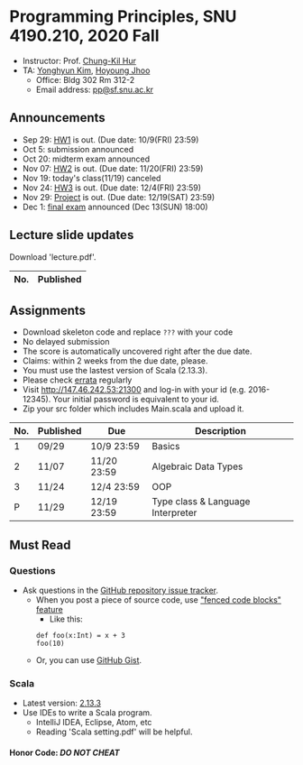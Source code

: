 # Programming Principles, SNU 4190.210, 2020 Fall

- Instructor: Prof. [Chung-Kil Hur](http://sf.snu.ac.kr/gil.hur)
- TA: [Yonghyun Kim](http://sf.snu.ac.kr/yonghyun.kim), [Hoyoung Jhoo](https://sf.snu.ac.kr/hoyoung.jhoo/)
    + Office: Bldg 302 Rm 312-2
    + Email address: pp@sf.snu.ac.kr

## Announcements
- Sep 29: [HW1](https://github.com/snu-sf-class/pp202002-private/tree/master/assignments/hw1) is out. (Due date: 10/9(FRI) 23:59)
- Oct 5: submission announced
- Oct 20: midterm exam announced
- Nov 07: [HW2](https://github.com/snu-sf-class/pp202002-private/tree/master/assignments/hw2) is out. (Due date: 11/20(FRI) 23:59)
- Nov 19: today's class(11/19) canceled
- Nov 24: [HW3](https://github.com/snu-sf-class/pp202002-private/tree/master/assignments/hw3) is out. (Due date: 12/4(FRI) 23:59)
- Nov 29: [Project](https://github.com/snu-sf-class/pp202002-private/tree/master/project) is out. (Due date: 12/19(SAT) 23:59)
- Dec 1: [final exam](https://github.com/snu-sf-class/pp202002/issues/23) announced (Dec 13(SUN) 18:00)

##  Lecture slide updates

Download 'lecture.pdf'.

|No. | Published    |
|----|------------  |


## Assignments
- Download skeleton code and replace `???` with your code
- No delayed submission
- The score is automatically uncovered right after the due date.
- Claims: within 2 weeks from the due date, please.
- You must use the lastest version of Scala (2.13.3).
- Please check [errata](https://github.com/snu-sf-class/pp202002/issues/5) regularly
- Visit http://147.46.242.53:21300 and log-in with your id (e.g. 2016-12345). Your initial password is equivalent to your id.
- Zip your src folder which includes Main.scala and upload it.
<!--- - [Instruction for submission](https://github.com/snu-sf-class/pp201802/issues/7) -->

|No. | Published     | Due       	| Description                   	 	 	 	 	 	 	 	 	 	  	|
|----|------------	|------------	|----------------------	|
| 1 | 09/29     	| 10/9 23:59    | Basics                                                            	|
| 2 | 11/07     	| 11/20 23:59    | Algebraic Data Types                                                            	|
| 3 | 11/24     	| 12/4 23:59    | OOP                                                            	|
| P | 11/29     	| 12/19 23:59    | Type class & Language Interpreter                                 	|

## Must Read

### Questions

- Ask questions in the [GitHub repository issue tracker](https://github.com/snu-sf-class/pp202002/issues).
    + When you post a piece of source code, use ["fenced code blocks" feature](https://help.github.com/articles/creating-and-highlighting-code-blocks/)
      * Like this:
      ```
      def foo(x:Int) = x + 3
      foo(10)
      ```
    + Or, you can use [GitHub Gist](https://gist.github.com/).

### Scala
- Latest version: [2.13.3](https://www.scala-lang.org/)
- Use IDEs to write a Scala program.
    + IntelliJ IDEA, Eclipse, Atom, etc
    + Reading 'Scala setting.pdf' will be helpful.

#### Honor Code: *DO NOT CHEAT*
